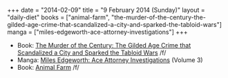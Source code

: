 +++
date = "2014-02-09"
title = "9 February 2014 (Sunday)"
layout = "daily-diet"
books = ["animal-farm", "the-murder-of-the-century-the-gilded-age-crime-that-scandalized-a-city-and-sparked-the-tabloid-wars"]
manga = ["miles-edgeworth-ace-attorney-investigations"]
+++

<ul>
<li class="entry books">Book: <a href="/books/the-murder-of-the-century-the-gilded-age-crime-that-scandalized-a-city-and-sparked-the-tabloid-wars">The Murder of the Century: The Gilded Age Crime that Scandalized a City and Sparked the Tabloid Wars</a> /f/</li>
<li class="entry manga">Manga: <a href="/manga/miles-edgeworth-ace-attorney-investigations">Miles Edgeworth: Ace Attorney Investigations</a> (Volume 3)</li>
<li class="entry books">Book: <a href="/books/animal-farm">Animal Farm</a> /f/</li>
</ul>